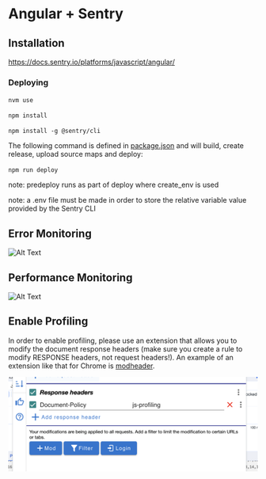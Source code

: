 # Angular + Sentry

## Installation

https://docs.sentry.io/platforms/javascript/angular/

### Deploying

`nvm use`

`npm install`

`npm install -g @sentry/cli`

The following command is defined in [package.json](https://github.com/sentry-demos/angular/blob/master/package.json#L12-L13) and will build, create release, upload source maps and deploy:

`npm run deploy` 

note: predeploy runs as part of deploy where create_env is used

note: a .env file must be made in order to store the relative variable value provided by the Sentry CLI 

## Error Monitoring
![Alt Text](angular-demo.gif)

## Performance Monitoring
![Alt Text](performance.gif)

## Enable Profiling
In order to enable profiling, please use an extension that allows you to modify the document response headers (make sure you create a rule to modify RESPONSE headers, not request headers!). An example of an extension like that for Chrome is [modheader](https://modheader.com/).

![policy headers](profiling.png)


